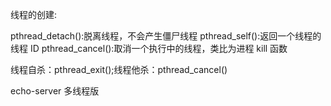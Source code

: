 线程的创建:

pthread_detach():脱离线程，不会产生僵尸线程
pthread_self():返回一个线程的线程 ID
pthread_cancel():取消一个执行中的线程，类比为进程 kill 函数

线程自杀：pthread_exit();线程他杀：pthread_cancel()

echo-server 多线程版


